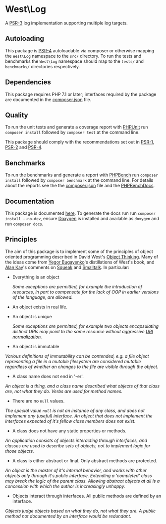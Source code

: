 # West\\Log

A [PSR-3][] log implementation supporting multiple log targets.


## Autoloading

This package is [PSR-4][] autoloadable via composer or otherwise mapping the `West\Log`
namespace to the `src/` directory.  To run the tests and benchmarks the `West\Log`
namespace should map to the `tests/` and `benchmarks/` directories respectively.


## Dependencies

This package requires PHP 7.1 or later; interfaces required by the package are
documented in the [composer.json][] file.


## Quality

To run the unit tests and generate a coverage report with [PHPUnit][] run
`composer install` followed by `composer test` at the command line.

This package should comply with the recommendations set out in [PSR-1][], [PSR-2][]
and [PSR-4][].


## Benchmarks

To run the benchmarks and generate a report with [PHPBench][] run `composer install`
followed by `composer benchmark` at the command line.  For details about the
reports see the the [composer.json][] file and the [PHPBenchDocs][].


## Documentation

This package is documented [here](./docs/index.md).  To generate the docs run
run `composer install --no-dev`, ensure [Doxygen][] is installed and available
as `doxygen` and run `composer docs`.


## Principles

The aim of this package is to implement some of the principles of object oriented programming
described in David West's [Object Thinking][].  Many of the ideas
come from [Yegor Bugayenko][]'s distillations of West's book, and [Alan Kay][]'s comments on [Squeak][]
and [Smalltalk][].  In particular:

- Everything is an object

  _Some exceptions are permitted, for example the introduction of resources, in part to compensate
  for the lack of OOP in earlier versions of the language, are allowed._

- An object exists in real life.

- An object is unique

  _Some exceptions are permitted, for example two objects encapsulating distinct URIs may point to the
  same resource without aggressive [URI normalization](https://en.wikipedia.org/wiki/URL_normalization)._
 
 - An object is immutable
 
  _Various definitions of immutability can be contended, e.g. a file object representing a file in a
  mutable filesystem are considered mutable regardless of whether an changes to the file are visible through the object._
 
 - A class name does not end in '-er'.
 
  _An object is a thing, and a class name described what objects of that class are, not what they do.
  Verbs are used for method names._
  
 - There are no `null` values.
 
  _The special value `null` is not an instance of any class, and does not implement any (useful) interface. An object that does not
  implement the interfaces expected of it's fellow class members does not exist._
 
 - A class does not have any static properties or methods.
  
  _An application consists of objects interacting through interfaces, and classes are used to describe sets of objects, not
  to implement logic for those objects._
 
 - A class is either abstract or final. Only abstract methods are protected.
  
  _An object is the master of it's internal behavior, and works with other objects only through it's public interface. Extending a 'completed' class
  may break the logic of the parent class. Allowing abstract objects at all is a concession with which the author is increasingly unhappy._

 - Objects interact through interfaces. All public methods are defined by an interface.
 
  _Objects judge objects based on what they do, not what they are.  A public method not documented by an interface would be redundant._


[PSR-1]: https://github.com/php-fig/fig-standards/blob/master/accepted/PSR-1-basic-coding-standard.md
[PSR-2]: https://github.com/php-fig/fig-standards/blob/master/accepted/PSR-2-coding-style-guide.md
[PSR-3]: https://github.com/php-fig/fig-standards/blob/master/accepted/PSR-3-logger-interface.md
[PSR-4]: https://github.com/php-fig/fig-standards/blob/master/accepted/PSR-4-autoloader.md
[Composer]: http://getcomposer.org/
[Doxygen]: http://www.stack.nl/~dimitri/doxygen/
[PHPUnit]: http://phpunit.de/
[PHPBench]: https://github.com/phpbench/phpbench
[PHPBenchDocs]: http://phpbench.readthedocs.io/en/latest/
[west-php/log]: https://packagist.org/packages/aura/di
[composer.json]: ./composer.json
[Object Thinking]: http://davewest.us/product/object-thinking/
[Yegor Bugayenko]: http://www.yegor256.com/
[Alan Kay]: https://en.wikipedia.org/wiki/Alan_Kay/
[Squeak]: http://squeak.org/
[Smalltalk]: https://en.wikipedia.org/wiki/Smalltalk